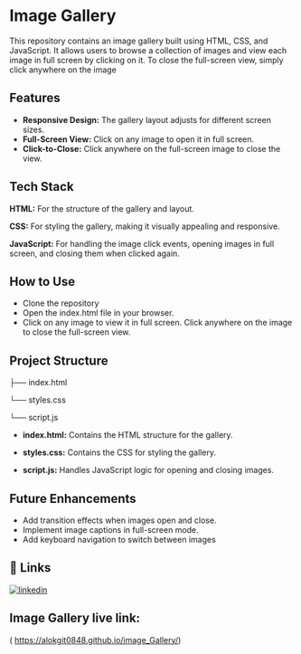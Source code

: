 
# Image Gallery

This repository contains an image gallery built using HTML, CSS, and JavaScript. It allows users to browse a collection of images and view each image in full screen by clicking on it. To close the full-screen view, simply click anywhere on the image



## Features

- **Responsive Design:** The gallery layout adjusts for different screen sizes.
- **Full-Screen View:** Click on any image to open it in full screen.
- **Click-to-Close:** Click anywhere on the full-screen image to close the view.


## Tech Stack

**HTML:** For the structure of the gallery and layout.

**CSS:** For styling the gallery, making it visually appealing and responsive.

**JavaScript:** For handling the image click events, opening images in full screen, and closing them when clicked again.


## How to Use

- Clone the repository
- Open the index.html file in your browser.
- Click on any image to view it in full screen. Click anywhere on  the image to close the full-screen view.




## Project Structure

├── index.html

└── styles.css

└── script.js

- **index.html:** Contains the HTML structure for the gallery.

- **styles.css:** Contains the CSS for styling the gallery.

- **script.js:** Handles JavaScript logic for opening and closing images.

## Future Enhancements

- Add transition effects when images open and close.
- Implement image captions in full-screen mode.
- Add keyboard navigation to switch between images
## 🔗 Links

[![linkedin](https://img.shields.io/badge/linkedin-0A66C2?style=for-the-badge&logo=linkedin&logoColor=white)](https://www.linkedin.com/in/alok-gupta-082538191/)



## Image Gallery live link:


( https://alokgit0848.github.io/image_Gallery/)
